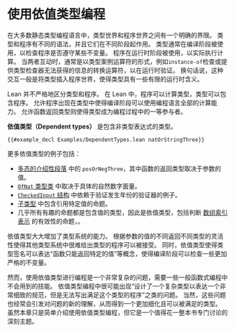<!-- 
# Programming with Dependent Types
-->

# 使用依值类型编程

<!-- 
In most statically-typed programming languages, there is a hermetic seal between the world of types and the world of programs.
Types and programs have different grammars and they are used at different times.
Types are typically used at compile time, to check that a program obeys certain invariants.
Programs are used at run time, to actually perform computations.
When the two interact, it is usually in the form of a type-case operator like an "instance-of" check or a casting operator that provides the type checker with information that was otherwise unavailable, to be verified at run time.
In other words, the interaction consists of types being inserted into the world of programs, gaining some limited run-time meaning.
-->

在大多数静态类型编程语言中，类型世界和程序世界之间有一个明确的界限。 类型和程序有不同的语法，并且它们在不同阶段起作用。
 类型通常在编译阶段被使用，以检查程序是否遵守某些不变量。 程序在运行时阶段被使用，以实际执行计算。
  当两者互动时，通常是以类型案例运算符的形式，例如`instance-of`检查或提供类型检查器无法获得的信息的转换运算符，以在运行时验证。 
  换句话说，这种交互一般是将类型插入程序世界，使得类型具有一些有限的运行时含义。

<!-- 
Lean does not impose this strict separation.
In Lean, programs may compute types and types may contain programs.
Placing programs in types allows their full computation power to be used at compile time, and the ability to return types from functions makes types into first-class participants in the programming process.
-->

Lean 并不严格地区分类型和程序。
在 Lean 中，程序可以计算类型，类型可以包含程序。
允许程序出现在类型中使得编译阶段可以使用编程语言全部的计算能力。
允许函数返回类型则使得类型成为编程过程中的一等参与者。

<!-- _Dependent types_ are types that contain non-type expressions.
A common source of dependent types is a named argument to a function.
For example, the function `natOrStringThree` returns either a natural number or a string, depending on which `Bool` it is passed:
-->

**依值类型（Dependent types）** 是包含非类型表达式的类型。

```lean
{{#example_decl Examples/DependentTypes.lean natOrStringThree}}
```

<!-- 
Further examples of dependent types include:
 * [The introductory section on polymorphism](getting-to-know/polymorphism.md) contains `posOrNegThree`, in which the function's return type depends on the value of the argument.
 * [The `OfNat` type class](type-classes/pos.md#literal-numbers) depends on the specific natural number literal being used.
 * [The `CheckedInput` structure](functor-applicative-monad/applicative.md#validated-input) used in the example of validators depends on the year in which validation occurred.
 * [Subtypes](functor-applicative-monad/applicative.md#subtypes) contain propositions that refer to particular values.
 * Essentially all interesting propositions, including those that determine the validity of [array indexing notation](props-proofs-indexing.md), are types that contain values and are thus dependent types.
-->

更多依值类型的例子包括：
  * [多态的介绍性段落](getting-to-know/polymorphism.md) 中的 `posOrNegThree`，其中函数的返回类型取决于参数的值。
  * [`OfNat` 类型类](type-classes/pos.md#literal-numbers) 中取决于具体的自然数字面量。
  * [`CheckedInput` 结构](functor-applicative-monad/applicative.md#validated-input) 中依赖于验证发生年份的验证器的例子。
  * [子类型](functor-applicative-monad/applicative.md#subtypes) 中包含引用特定值的命题。
  * 几乎所有有趣的命题都是包含值的类型，因此是依值类型，包括判断 [数组索引表示](props-proofs-indexing.md) 的有效性的命题，。

<!-- 
Dependent types vastly increase the power of a type system.
The flexibility of return types that branch on argument values enables programs to be written that cannot easily be given types in other type systems.
At the same time, dependent types allow a type signature to restrict which values may be returned from a function, enabling strong invariants to be enforced at compile time.
-->

依值类型大大增加了类型系统的能力。
根据参数的值的不同返回不同类型的灵活性使得其他类型系统中很难给出类型的程序可以被接受。
同时，依值类型使得类型签名可以表达“函数只能返回特定的值”等概念，使得编译阶段可以检查一些更加严格的不变量。

<!-- 
However, programming with dependent types can be quite complex, and it requires a whole set of skills above and beyond functional programming.
Expressive specifications can be complicated to fulfill, and there is a real risk of tying oneself in knots and being unable to complete the program.
On the other hand, this process can lead to new understanding, which can be expressed in a refined type that can be fulfilled.
While this chapter scratches the surface of dependently typed programming, it is a deep topic that deserves an entire book of its own.
-->

然而，使用依值类型进行编程是一个非常复杂的问题，需要一些一般函数式编程中不会用到的技能。
依值类型编程中很可能出现“设计了一个复杂类型以表达一个非常细致的规范，但是无法写出满足这个类型的程序”之类的问题。
当然，这些问题也经常会引发对问题的新的理解，从而得到一个更加细化且可以被满足的类型。
虽然本章只是简单介绍使用依值类型编程，但它是一个值得花一整本书专门讨论的深刻主题。
